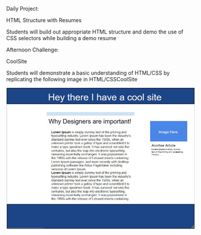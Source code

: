 Daily Project:

HTML Structure with Resumes

Students will build out appropriate HTML structure and demo the use of CSS selectors while building a demo resume

Afternoon Challenge:

CoolSite

Students will demonstrate a basic understanding of HTML/CSS by replicating the following image in HTML/CSSCoolSite

![Alt text](./csswarmup.jpg "csswarmup")